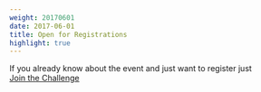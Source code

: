```yaml
---
weight: 20170601
date: 2017-06-01
title: Open for Registrations
highlight: true
---
```



If you already know about the event and just want to register just<br />
[Join the Challenge](http://kapitidigital.org/digital-challenge/submit-application/)
